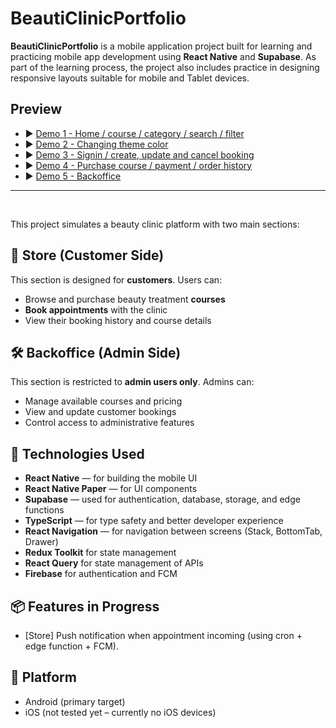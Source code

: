 # BeautiClinicPortfolio

**BeautiClinicPortfolio** is a mobile application project built for learning and practicing mobile app development using **React Native** and **Supabase**.
As part of the learning process, the project also includes practice in designing responsive layouts suitable for mobile and Tablet devices.

## Preview

- ▶️ [Demo 1 - Home / course / category / search / filter](https://drive.google.com/file/d/1QSH6FC3u4NWmhYcd3A6ej6FPQBFgRdwU/view?usp=sharing)
- ▶️ [Demo 2 - Changing theme color](https://drive.google.com/file/d/1QX1-57-1EZXK3vDzd0EZIwxamMF-Ge14/view?usp=drive_link)
- ▶️ [Demo 3 - Signin / create, update and cancel booking](https://drive.google.com/file/d/1QYNz0MLuREpr76Z_NyNPCVzgBXtoxTdw/view?usp=drive_link)
- ▶️ [Demo 4 - Purchase course / payment / order history](https://drive.google.com/file/d/1QZmXoo5coMxdQXaY7m-DmbCoifo-ZFcs/view?usp=drive_link)
- ▶️ [Demo 5 - Backoffice](https://drive.google.com/file/d/1QHNlarl3EjnlnQoQOhtXG-b0Y102Nj8r/view?usp=drive_link)

---

<br>

This project simulates a beauty clinic platform with two main sections:

## 🏬 Store (Customer Side)

This section is designed for **customers**. Users can:

- Browse and purchase beauty treatment **courses**
- **Book appointments** with the clinic
- View their booking history and course details

## 🛠️ Backoffice (Admin Side)

This section is restricted to **admin users only**. Admins can:

- Manage available courses and pricing
- View and update customer bookings
- Control access to administrative features

## 🔧 Technologies Used

- **React Native** — for building the mobile UI
- **React Native Paper** — for UI components
- **Supabase** — used for authentication, database, storage, and edge functions
- **TypeScript** — for type safety and better developer experience
- **React Navigation** — for navigation between screens (Stack, BottomTab, Drawer)
- **Redux Toolkit** for state management
- **React Query** for state management of APIs
- **Firebase** for authentication and FCM

## 📦 Features in Progress

- [Store] Push notification when appointment incoming (using cron + edge function + FCM).

## 📱 Platform

- Android (primary target)
- iOS (not tested yet – currently no iOS devices)
